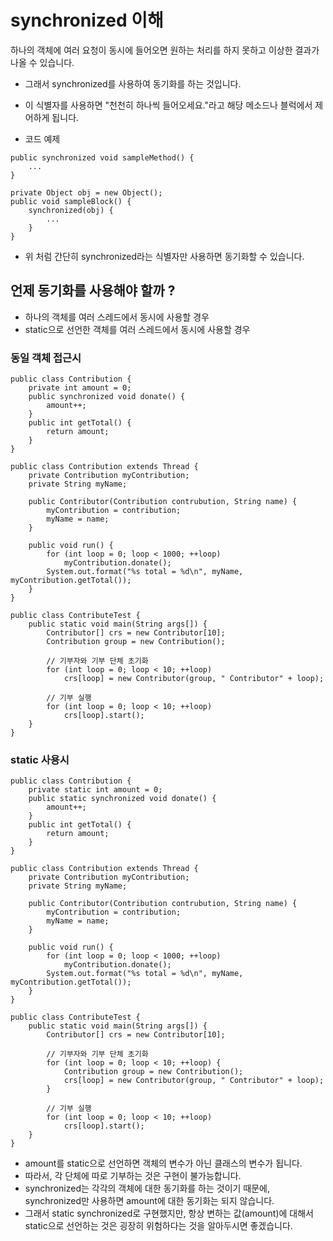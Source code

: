 # synchronized 이해
하나의 객체에 여러 요청이 동시에 들어오면 원하는 처리를 하지 못하고 이상한 결과가 나올 수 있습니다.
* 그래서 synchronized를 사용하여 동기화를 하는 것입니다.
* 이 식별자를 사용하면 "천천히 하나씩 들어오세요."라고 해당 메소드나 블럭에서 제어하게 됩니다.

* 코드 예제
```
public synchronized void sampleMethod() {
    ...
}

private Object obj = new Object();
public void sampleBlock() {
    synchronized(obj) {
        ...
    }
}
```
* 위 처럼 간단히 synchronized라는 식별자만 사용하면 동기화할 수 있습니다.

## 언제 동기화를 사용해야 할까 ?
* 하나의 객체를 여러 스레드에서 동시에 사용할 경우
* static으로 선언한 객체를 여러 스레드에서 동시에 사용할 경우

### 동일 객체 접근시
```
public class Contribution {
    private int amount = 0;
    public synchronized void donate() {
        amount++;
    }
    public int getTotal() {
        return amount;
    }
}
```
```
public class Contribution extends Thread {
    private Contribution myContribution;
    private String myName;
    
    public Contributor(Contribution contrubution, String name) {
        myContribution = contribution;
        myName = name;
    }
    
    public void run() {
        for (int loop = 0; loop < 1000; ++loop)
            myContribution.donate();
        System.out.format("%s total = %d\n", myName, myContribution.getTotal());
    }
}
```
```
public class ContributeTest {
    public static void main(String args[]) {
        Contributor[] crs = new Contributor[10];
        Contribution group = new Contribution();
        
        // 기부자와 기부 단체 초기화
        for (int loop = 0; loop < 10; ++loop)
            crs[loop] = new Contributor(group, " Contributor" + loop);
        
        // 기부 실행
        for (int loop = 0; loop < 10; ++loop)
            crs[loop].start();
    }
}
```

### static 사용시
```
public class Contribution {
    private static int amount = 0;
    public static synchronized void donate() {
        amount++;
    }
    public int getTotal() {
        return amount;
    }
}
```
```
public class Contribution extends Thread {
    private Contribution myContribution;
    private String myName;
    
    public Contributor(Contribution contrubution, String name) {
        myContribution = contribution;
        myName = name;
    }
    
    public void run() {
        for (int loop = 0; loop < 1000; ++loop)
            myContribution.donate();
        System.out.format("%s total = %d\n", myName, myContribution.getTotal());
    }
}
```
```
public class ContributeTest {
    public static void main(String args[]) {
        Contributor[] crs = new Contributor[10];
        
        // 기부자와 기부 단체 초기화
        for (int loop = 0; loop < 10; ++loop) {
            Contribution group = new Contribution();
            crs[loop] = new Contributor(group, " Contributor" + loop);
        }
        
        // 기부 실행
        for (int loop = 0; loop < 10; ++loop)
            crs[loop].start();
    }
}
```
* amount를 static으로 선언하면 객체의 변수가 아닌 클래스의 변수가 됩니다.
* 따라서, 각 단체에 따로 기부하는 것은 구현이 불가능합니다.
* synchronized는 각각의 객체에 대한 동기화를 하는 것이기 때문에, synchronized만 사용하면 amount에 대한 동기화는 되지 않습니다.
* 그래서 static synchronized로 구현했지만, 항상 변하는 값(amount)에 대해서 static으로 선언하는 것은 굉장히 위험하다는 것을 알아두시면 좋겠습니다.
